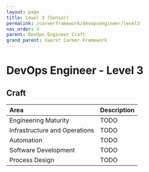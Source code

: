 ```yaml
---
layout: page
title: Level 3 (Senior)
permalink: /careerframework/devopsengineer/level3
nav_order: 3
parent: DevOps Engineer Craft
grand_parent: Vaarst Career Framework
---
```


# DevOps Engineer - Level 3

## Craft

|Area          | Description       |
|:-------------|:------------------|
| Engineering Maturity | TODO |
| Infrastructure and Operations | TODO |
| Automation | TODO |
| Software Development | TODO |
| Process Design | TODO |
